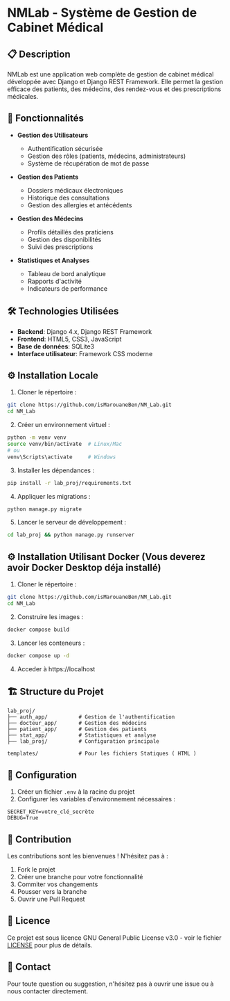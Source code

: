 # NMLab - Système de Gestion de Cabinet Médical

## 📋 Description

NMLab est une application web complète de gestion de cabinet médical développée avec Django et Django REST Framework. Elle permet la gestion efficace des patients, des médecins, des rendez-vous et des prescriptions médicales.

## 🚀 Fonctionnalités

- **Gestion des Utilisateurs**
  - Authentification sécurisée
  - Gestion des rôles (patients, médecins, administrateurs)
  - Système de récupération de mot de passe

- **Gestion des Patients**
  - Dossiers médicaux électroniques
  - Historique des consultations
  - Gestion des allergies et antécédents

- **Gestion des Médecins**
  - Profils détaillés des praticiens
  - Gestion des disponibilités
  - Suivi des prescriptions

- **Statistiques et Analyses**
  - Tableau de bord analytique
  - Rapports d'activité
  - Indicateurs de performance

## 🛠 Technologies Utilisées

- **Backend**: Django 4.x, Django REST Framework
- **Frontend**: HTML5, CSS3, JavaScript
- **Base de données**: SQLite3
- **Interface utilisateur**: Framework CSS moderne

## ⚙️ Installation Locale

1. Cloner le répertoire :
```bash
git clone https://github.com/isMarouaneBen/NM_Lab.git
cd NM_Lab
```

2. Créer un environnement virtuel :
```bash
python -m venv venv
source venv/bin/activate  # Linux/Mac
# ou
venv\Scripts\activate     # Windows
```

3. Installer les dépendances :
```bash
pip install -r lab_proj/requirements.txt
```

4. Appliquer les migrations :
```bash
python manage.py migrate
```

5. Lancer le serveur de développement :
```bash
cd lab_proj && python manage.py runserver
```
## ⚙️ Installation Utilisant Docker (Vous deverez avoir Docker Desktop déja installé)

1. Cloner le répertoire :
```bash
git clone https://github.com/isMarouaneBen/NM_Lab.git
cd NM_Lab
```

2. Construire les images :
```bash
docker compose build
```

3. Lancer les conteneurs :
```bash
docker compose up -d
```

4. Acceder à https://localhost

## 🏗 Structure du Projet

```
lab_proj/
├── auth_app/          # Gestion de l'authentification
├── docteur_app/       # Gestion des médecins
├── patient_app/       # Gestion des patients
├── stat_app/          # Statistiques et analyse
├── lab_proj/          # Configuration principale

templates/             # Pour les fichiers Statiques ( HTML )

```

## 🔐 Configuration

1. Créer un fichier `.env` à la racine du projet
2. Configurer les variables d'environnement nécessaires :
```
SECRET_KEY=votre_clé_secrète
DEBUG=True
```

## 👥 Contribution

Les contributions sont les bienvenues ! N'hésitez pas à :

1. Fork le projet
2. Créer une branche pour votre fonctionnalité
3. Commiter vos changements
4. Pousser vers la branche
5. Ouvrir une Pull Request

## 📝 Licence

Ce projet est sous licence GNU General Public License v3.0 - voir le fichier [LICENSE](LICENSE) pour plus de détails.

## 📧 Contact

Pour toute question ou suggestion, n'hésitez pas à ouvrir une issue ou à nous contacter directement.
